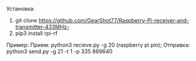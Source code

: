 Установка:
1. git clone https://github.com/GearShot77/Raspberry-Pi-receiver-and-transmitter-433MHz-
2. pip3 install rpi-rf

Пример:
 Прием:
 python3 recieve.py -g 20 (raspberry pi pin);
   Отправка:
  python3 send.py -g 21 -t 1 -p 335 869640
